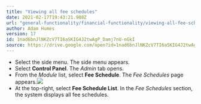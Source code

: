 ```yaml
---
title: "Viewing all fee schedules"
date: 2021-02-17T19:43:21.908Z
url: "general-functionality/financial-functionality/viewing-all-fee-schedules.html"
author: Adam Humes
version: 17
id: 1nad6bnJlNKZcV7TI6aSKIG4J2twAgP_Damj7nU-nGkI
source: https://drive.google.com/open?id=1nad6bnJlNKZcV7TI6aSKIG4J2twAgP_Damj7nU-nGkI
---
```

* Select the side menu. The side menu appears.
* Select <strong>Control Panel</strong>. The <em>Admin</em> tab opens. 
* From the <em>Module</em> list, select <strong>Fee Schedule</strong>. The <em>Fee Schedules</em> page appears.![](../../external_files/3da450f12f068513ccdeb7f7c438a3f7.png)
* At the top-right, select <strong>Fee Schedule List</strong>. In the <em>Fee Schedules</em> section, the system displays all fee schedules.
